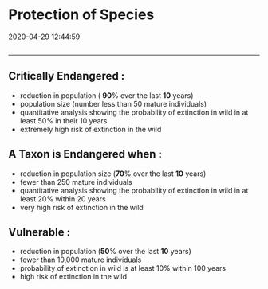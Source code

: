 # Protection of Species

2020-04-29 12:44:59

```toc
```

---

## Critically Endangered :

- reduction in population ( **90**% over the last **10** years)
- population size (number less than 50 mature individuals)
- quantitative analysis showing the probability of extinction in wild in at least 50% in their 10 years
- extremely high risk of extinction in the wild

## A Taxon is Endangered when :

- reduction in population size (**70**% over the last **10** years)
- fewer than 250 mature individuals
- quantitative analysis showing the probability of extinction in wild in at least 20% within 20 years
- very high risk of extinction in the wild

## Vulnerable :

- reduction in population (**50**% over the last **10** years)
- fewer than 10,000 mature individuals
- probability of extinction in wild is at least 10% within 100 years
- high risk of extinction in the wild
